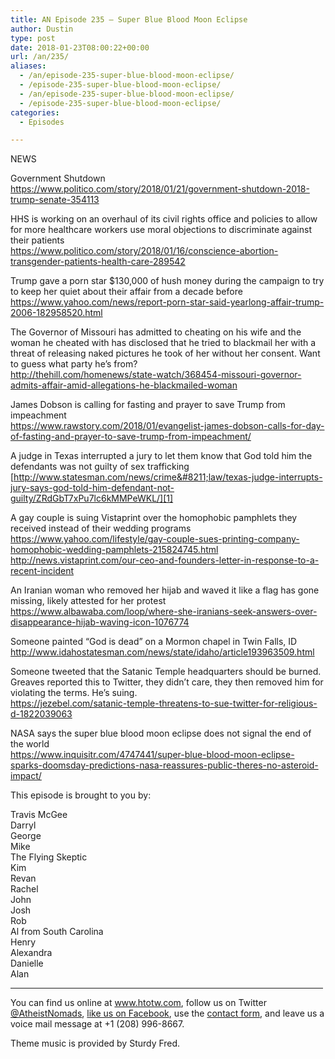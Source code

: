 ```yaml
---
title: AN Episode 235 – Super Blue Blood Moon Eclipse
author: Dustin
type: post
date: 2018-01-23T08:00:22+00:00
url: /an/235/
aliases:
  - /an/episode-235-super-blue-blood-moon-eclipse/
  - /episode-235-super-blue-blood-moon-eclipse/
  - /an/episode-235-super-blue-blood-moon-eclipse/
  - /episode-235-super-blue-blood-moon-eclipse/
categories:
  - Episodes

---
```

<div id="buzzsprout-player-10552874"></div><script src="https://www.buzzsprout.com/1983601/10552874-episode-235-super-blue-blood-moon-eclipse.js?container_id=buzzsprout-player-10552874&player=small" type="text/javascript" charset="utf-8"></script>

<!--more-->
NEWS

Government Shutdown  
<https://www.politico.com/story/2018/01/21/government-shutdown-2018-trump-senate-354113>

HHS is working on an overhaul of its civil rights office and policies to allow for more healthcare workers use moral objections to discriminate against their patients  
<https://www.politico.com/story/2018/01/16/conscience-abortion-transgender-patients-health-care-289542>

Trump gave a porn star $130,000 of hush money during the campaign to try to keep her quiet about their affair from a decade before  
<https://www.yahoo.com/news/report-porn-star-said-yearlong-affair-trump-2006-182958520.html>

The Governor of Missouri has admitted to cheating on his wife and the woman he cheated with has disclosed that he tried to blackmail her with a threat of releasing naked pictures he took of her without her consent. Want to guess what party he&#8217;s from?  
<http://thehill.com/homenews/state-watch/368454-missouri-governor-admits-affair-amid-allegations-he-blackmailed-woman>

James Dobson is calling for fasting and prayer to save Trump from impeachment  
<https://www.rawstory.com/2018/01/evangelist-james-dobson-calls-for-day-of-fasting-and-prayer-to-save-trump-from-impeachment/>

A judge in Texas interrupted a jury to let them know that God told him the defendants was not guilty of sex trafficking  
[http://www.statesman.com/news/crime&#8211;law/texas-judge-interrupts-jury-says-god-told-him-defendant-not-guilty/ZRdGbT7xPu7lc6kMMPeWKL/][1]

A gay couple is suing Vistaprint over the homophobic pamphlets they received instead of their wedding programs  
<https://www.yahoo.com/lifestyle/gay-couple-sues-printing-company-homophobic-wedding-pamphlets-215824745.html>  
<http://news.vistaprint.com/our-ceo-and-founders-letter-in-response-to-a-recent-incident>

An Iranian woman who removed her hijab and waved it like a flag has gone missing, likely attested for her protest  
<https://www.albawaba.com/loop/where-she-iranians-seek-answers-over-disappearance-hijab-waving-icon-1076774>

Someone painted &#8220;God is dead&#8221; on a Mormon chapel in Twin Falls, ID  
<http://www.idahostatesman.com/news/state/idaho/article193963509.html>

Someone tweeted that the Satanic Temple headquarters should be burned. Greaves reported this to Twitter, they didn&#8217;t care, they then removed him for violating the terms. He&#8217;s suing.  
<https://jezebel.com/satanic-temple-threatens-to-sue-twitter-for-religious-d-1822039063>

NASA says the super blue blood moon eclipse does not signal the end of the world  
<https://www.inquisitr.com/4747441/super-blue-blood-moon-eclipse-sparks-doomsday-predictions-nasa-reassures-public-theres-no-asteroid-impact/>

This episode is brought to you by:

Travis McGee  
Darryl  
George  
Mike  
The Flying Skeptic  
Kim  
Revan  
Rachel  
John  
Josh  
Rob  
Al from South Carolina  
Henry  
Alexandra  
Danielle  
Alan

<hr width="500" />

You can find us online at <a href="https://www.htotw.com/" target="_blank" rel="noopener">www.htotw.com</a>, follow us on Twitter <a href="https://htotw.com/twitter" target="_blank" rel="noopener">@AtheistNomads</a>, <a href="https://htotw.com/facebook" target="_blank" rel="noopener">like us on Facebook</a>, use the [contact form](https://htotw.com/contact), and leave us a voice mail message at +1 (208) 996-8667.

Theme music is provided by Sturdy Fred.

 [1]: http://www.statesman.com/news/crime--law/texas-judge-interrupts-jury-says-god-told-him-defendant-not-guilty/ZRdGbT7xPu7lc6kMMPeWKL/